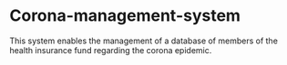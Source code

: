 # Corona-management-system
This system enables the management of a database of members of the health insurance fund regarding the corona epidemic.

